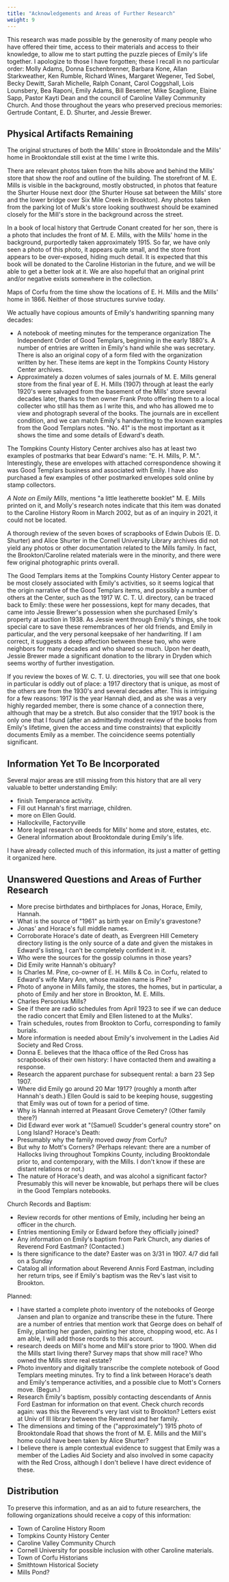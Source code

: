 ```yaml
---
title: "Acknowledgements and Areas of Further Research"
weight: 9
---
```


This research was made possible by the generosity of many people who have offered their time, access to their materials and access to their knowledge, to allow me to start putting the puzzle pieces of Emily's life together. I apologize to those I have forgotten; these I recall in no particular order: Molly Adams, Donna Eschenbrenner, Barbara Kone, Allan Starkweather, Ken Rumble, Richard Wines, Margaret Wegener, Ted Sobel, Becky Dewitt, Sarah Michelle, Ralph Conant, Carol Coggshall, Lois Lounsbery, Bea Raponi, Emily Adams, Bill Besemer, Mike Scaglione, Elaine Sapp, Pastor Kayti Dean and the council of Caroline Valley Community Church. And those throughout the years who preserved precious memories: Gertrude Contant, E. D. Shurter, and Jessie Brewer.

<!--more-->

## Physical Artifacts Remaining

The original structures of both the Mills' store in Brooktondale and the Mills' home in Brooktondale still exist at the time I write this. 

There are relevant photos taken from the hills above and behind the Mills' store that show the roof and outline of the building. The storefront of M. E. Mills is visible in the background, mostly obstructed, in photos that feature the Shurter House next door (the Shurter House sat between the Mills' store and the lower bridge over Six Mile Creek in Brookton). Any photos taken from the parking lot of Mulk's store looking southwest should be examined closely for the Mill's store in the background across the street.

In a book of local history that Gertrude Conant created for her son, there is a photo that includes the front of M. E. Mills, with the Mills' home in the background, purportedly taken approximately 1915. So far, we have only seen a photo of this photo, it appears quite small, and the store front appears to be over-exposed, hiding much detail. It is expected that this book will be donated to the Caroline Historian in the future, and we will be able to get a better look at it. We are also hopeful that an original print and/or negative exists somewhere in the collection. 

Maps of Corfu from the time show the locations of E. H. Mills and the Mills' home in 1866. Neither of those structures survive today.

We actually have copious amounts of Emily's handwriting spanning many decades:
  - A notebook of meeting minutes for the temperance organization The Independent Order of Good Templars, beginning in the early 1880's. A number of entries are written in Emily's hand while she was secretary. There is also an original copy of a form filed with the organization written by her. These items are kept in the Tompkins County History Center archives. 
  - Approximately a dozen volumes of sales journals of M. E. Mills general store from the final year of E. H. Mills (1907) through at least the early 1920's were salvaged from the basement of the Mills' store several decades later, thanks to then owner Frank Proto offering them to a local collecter who still has them as I write this, and who has allowed me to view and photograph several of the books. The journals are in excellent condition, and we can match Emily's handwriting to the known examples from the Good Templars notes. "No. 41" is the most important as it shows the time and some details of Edward's death.

The Tompkins County History Center archives also has at least two examples of postmarks that bear Edward's name: "E. H. Mills, P. M.". Interestingly, these are envelopes with attached correspondence showing it was Good Templars business and associated with Emily. I have also purchased a few examples of other postmarked envelopes sold online by stamp collectors.
  
*A Note on Emily Mills*, mentions "a little leatherette booklet" M. E. Mills printed on it, and Molly's research notes indicate that this item was donated to the Caroline History Room in March 2002, but as of an inquiry in 2021, it could not be located.

A thorough review of the seven boxes of scrapbooks of Edwin Dubois (E. D. Shurter) and Alice Shurter in the Cornell University Library archives did not yield any photos or other documentation related to the Mills family. In fact, the Brookton/Caroline related materials were in the minority, and there were few original photographic prints overall.

The Good Templars items at the Tompkins County History Center appear to be most closely associated with Emily's activities, so it seems logical that the origin narrative of the Good Templars items, and possibly a number of others at the Center, such as the 1917 W. C. T. U. directory, can be traced back to Emily: these were her possessions, kept for many decades, that came into Jessie Brewer's possession when she purchased Emily's property at auction in 1938. As Jessie went through Emily's things, she took special care to save these remembrances of her old friends, and Emily in particular, and the very personal keepsake of her handwriting. If I am correct, it suggests a deep affection between these two, who were neighbors for many decades and who shared so much. Upon her death, Jessie Brewer made a significant donation to the library in Dryden which seems worthy of further investigation.

If you review the boxes of W. C. T. U. directories, you will see that one book in particular is oddly out of place: a 1917 directory that is unique, as most of the others are from the 1930's and several decades after. This is intriguing for a few reasons: 1917 is the year Hannah died, and as she was a very highly regarded member, there is some chance of a connection there, although that may be a stretch. But also consider that the 1917 book is the only one that I found (after an admittedly modest review of the books from Emily's lifetime, given the access and time constraints) that explicitly documents Emily as a member. The coincidence seems potentially significant. 


## Information Yet To Be Incorporated

Several major areas are still missing from this history that are all very valuable to better understanding Emily:

  - finish Temperance activity.
  - Fill out Hannah's first marriage, children.
  - more on Ellen Gould.
  - Hallockville, Factoryville
  - More legal research on deeds for Mills' home and store, estates, etc.
  - General information about Brooktondale during Emily's life.

I have already collected much of this information, its just a matter of getting it organized here.

## Unanswered Questions and Areas of Further Research

  - More precise birthdates and birthplaces for Jonas, Horace, Emily, Hannah.
  - What is the source of "1961" as birth year on Emily's gravestone?
  - Jonas' and Horace's full middle names.
  - Corroborate Horace's date of death, as Evergreen Hill Cemetery directory listing is the only source of a date and given the mistakes in Edward's listing, I can't be completely confident in it.
  - Who were the sources for the gossip columns in those years?
  - Did Emily write Hannah's obituary?
  - Is Charles M. Pine, co-owner of E. H. Mills & Co. in Corfu, related to Edward's wife Mary Ann, whose maiden name is Pine?
  - Photo of anyone in Mills family, the stores, the homes, but in particular, a photo of Emily and her store in Brookton, M. E. Mills. 
  - Charles Personius Mills?
  - See if there are radio schedules from April 1923 to see if we can deduce the radio concert that Emily and Ellen listened to at the Mulks'.
  - Train schedules, routes from Brookton to Corfu, corresponding to family burials.
  - More information is needed about Emily's involvement in the Ladies Aid Society and Red Cross.
  - Donna E. believes that the Ithaca office of the Red Cross has scrapbooks of their own history: I have contacted them and awaiting a response.
  - Research the apparent purchase for subsequent rental: a barn 23 Sep 1907.
  - Where did Emily go around 20 Mar 1917? (roughly a month after Hannah's death.) Ellen Gould is said to be keeping house, suggesting that Emily was out of town for a period of time.
  - Why is Hannah interred at Pleasant Grove Cemetery? (Other family there?)
  - Did Edward ever work at "(Samuel) Scudder's general country store" on Long Island? 
Horace's Death:
  - Presumably why the family moved *away from* Corfu?
  - But why *to* Mott's Corners? (Perhaps relevant: there are a number of Hallocks living throughout Tompkins County, including Brooktondale prior to, and contemporary, with the Mills. I don't know if these are distant relations or not.)
  - The nature of Horace's death, and was alcohol a significant factor? Presumably this will never be knowable, but perhaps there will be clues in the Good Templars notebooks.

Church Records and Baptism:
  - Review records for other mentions of Emily, including her being an officer in the church. 
  - Entries mentioning Emily or Edward before they officially joined?  
  - Any information on Emily's baptism from Park Church, any diaries of Reverend Ford Eastman? (Contacted.)
  - Is there significance to the date? Easter was on 3/31 in 1907. 4/7 did fall on a Sunday
  - Catalog all information about Reverend Annis Ford Eastman, including her return trips, see if Emily's baptism was the Rev's last visit to Brookton.
  
Planned:
  - I have started a complete photo inventory of the notebooks of George Jansen and plan to organize and transcribe these in the future. There are a number of entries that mention work that George does on behalf of Emily, planting her garden, painting her store, chopping wood, etc. As I am able, I will add those records to this account.
  - research deeds on Mill's home and Mill's store prior to 1900. When did the Mills start living there? Survey maps that show mill race? Who owned the Mills store real estate?
  - Photo inventory and digitally transcribe the complete notebook of Good Templars meeting minutes. Try to find a link between Horace's death and Emily's temperance activities, and a possible clue to Mott's Corners move. (Begun.)
  - Research Emily's baptism, possibly contacting descendants of Annis Ford Eastman for information on that event. Check church records again: was this the Reverend's very last visit to Brookton? Letters exist at Univ of Ill library between the Reverend and her family.
  - The dimensions and timing of the ("approximately") 1915 photo of Brooktondale Road that shows the front of M. E. Mills and the Mill's home could have been taken by Alice Shurter?
  - I believe there is ample contextual evidence to suggest that Emily was a member of the Ladies Aid Society and also involved in some capacity with the Red Cross, although I don't believe I have direct evidence of these. 

## Distribution

To preserve this information, and as an aid to future researchers, the following organizations should receive a copy of this information:

  - Town of Caroline History Room
  - Tompkins County History Center
  - Caroline Valley Community Church
  - Cornell University for possible inclusion with other Caroline materials.
  - Town of Corfu Historians
  - Smithtown Historical Society
  - Mills Pond?

